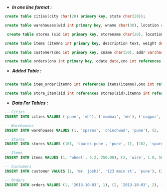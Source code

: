 <!-- ```sql
CREATE TABLE cities (
    city CHAR(20),
    state CHAR(20)
);

CREATE TABLE warehouses (
    wid INTEGER,
    wname CHAR(30),
    location CHAR(20)
);

CREATE TABLE stores (
    sid INTEGER,
    store_name CHAR(20),
    location_city CHAR(20),
    wid INTEGER
);

CREATE TABLE items (
    itemno INTEGER,
    description TEXT,
    weight DECIMAL(5,2),
    cost DECIMAL(5,2)
);

CREATE TABLE customer (
    cno INTEGER,
    cname CHAR(50),
    addr VARCHAR(50),
    cu_city CHAR(20)
);

CREATE TABLE orders (
    ono INT,
    odate DATE
);
``` -->

- **_In one line format :_**

```sql
create table cities(city char(20) primary key, state char(20));

create table warehouses(wid int primary key, wname char(30), location char(50),city char(20) references cities(city));

 create table stores (sid int primary key, storename char(20), location_city char(20), wid int references warehouses(wid));

create table items (itemno int primary key, description text, weight decimal(5,2), cost decimal(5,2));

create table customer(cno int primary key, cname char(50), addr varchar(50), cu_city char(20));

create table orders(ono int primary key, odate date,cno int references customer(cno));
```

- **_Added Table :_**

```sql

create table item_order(itemno int references items(itemno),ono int references orders(ono),ordered_quantity int);

create table store_item(sid int references stores(sid),itemno int references items(itemno),quantity int);
```

- **_Data For Tables :_**

```sql
-- Cities
INSERT INTO cities VALUES ('pune', 'mh'), ('mumbai', 'mh'), ('nagpur', 'mh');

-- Warehouses
INSERT INTO warehouses VALUES (1, 'spares', 'chinchwad', 'pune'), (2, 'electronics', 'andheri', 'mumbai'), (3, 'books', 'civil lines', 'nagpur');

-- Stores
INSERT INTO stores VALUES (101, 'spares pune', 'pune', 1), (102, 'spares mumbai', 'mumbai', 1), (201, 'electronic andheri', 'mumbai', 2), (301, 'book nagpur', 'nagpur', 3);

-- Items
INSERT INTO items VALUES (1, 'wheel', 5.2, 250.00), (2, 'wire', 1.0, 50.00); -- Add more items as needed

-- Customers
INSERT INTO customer VALUES (1, 'mr. joshi', '123 main st', 'pune'), (2, 'ms. patil', '456 park ave', 'mumbai'), (3, 'mr. sharma', '789 high st', 'pune');

-- Orders
INSERT INTO orders VALUES (1, '2013-10-03', 1), (2, '2013-10-03', 2), (3, '2013-10-05', 1), (4, '2013-10-03', 3);

```
